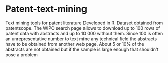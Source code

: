 # Patent-text-mining
Text mining tools for patent literature
Developed in R.
Dataset obtained from patentscope. The WIPO search page allows to download up to 100 rows of patent data with abstracts and up 
to 10 000 without them. Since 100 is often an unrepresentative number to text mine any technical field the abstracts have
to be obtained from another web page. About 5 or 10% of the abstracts are not obtained but if the sample is large enough that 
shouldn't pose a problem
